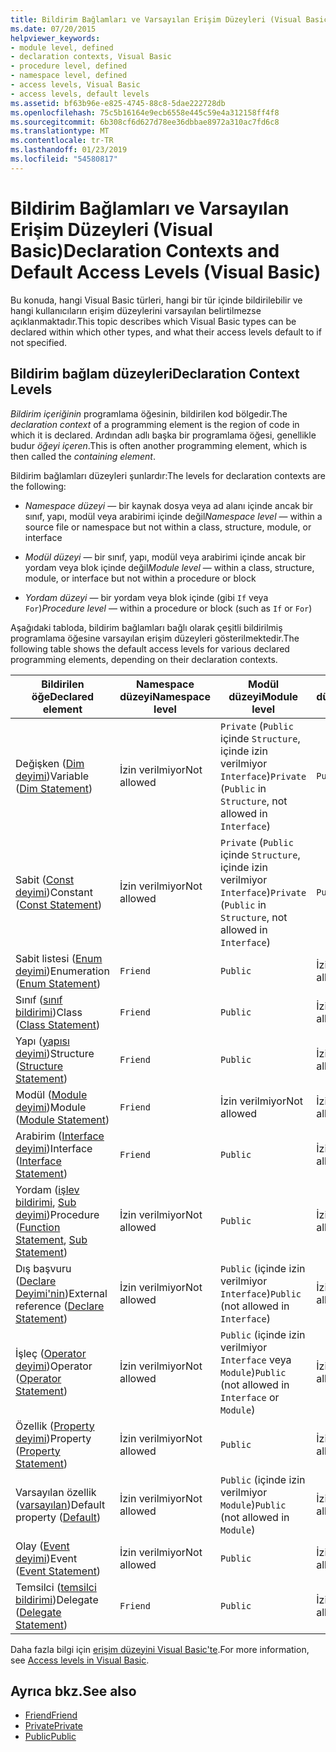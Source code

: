 ```yaml
---
title: Bildirim Bağlamları ve Varsayılan Erişim Düzeyleri (Visual Basic)
ms.date: 07/20/2015
helpviewer_keywords:
- module level, defined
- declaration contexts, Visual Basic
- procedure level, defined
- namespace level, defined
- access levels, Visual Basic
- access levels, default levels
ms.assetid: bf63b96e-e825-4745-88c8-5dae222728db
ms.openlocfilehash: 75c5b16164e9ecb6558e445c59e4a312158ff4f8
ms.sourcegitcommit: 6b308cf6d627d78ee36dbbae8972a310ac7fd6c8
ms.translationtype: MT
ms.contentlocale: tr-TR
ms.lasthandoff: 01/23/2019
ms.locfileid: "54580817"
---
```

# <a name="declaration-contexts-and-default-access-levels-visual-basic"></a><span data-ttu-id="11674-102">Bildirim Bağlamları ve Varsayılan Erişim Düzeyleri (Visual Basic)</span><span class="sxs-lookup"><span data-stu-id="11674-102">Declaration Contexts and Default Access Levels (Visual Basic)</span></span>
<span data-ttu-id="11674-103">Bu konuda, hangi Visual Basic türleri, hangi bir tür içinde bildirilebilir ve hangi kullanıcıların erişim düzeylerini varsayılan belirtilmezse açıklanmaktadır.</span><span class="sxs-lookup"><span data-stu-id="11674-103">This topic describes which Visual Basic types can be declared within which other types, and what their access levels default to if not specified.</span></span>  
  
## <a name="declaration-context-levels"></a><span data-ttu-id="11674-104">Bildirim bağlam düzeyleri</span><span class="sxs-lookup"><span data-stu-id="11674-104">Declaration Context Levels</span></span>  
 <span data-ttu-id="11674-105">*Bildirim içeriğinin* programlama öğesinin, bildirilen kod bölgedir.</span><span class="sxs-lookup"><span data-stu-id="11674-105">The *declaration context* of a programming element is the region of code in which it is declared.</span></span> <span data-ttu-id="11674-106">Ardından adlı başka bir programlama öğesi, genellikle budur *öğeyi içeren*.</span><span class="sxs-lookup"><span data-stu-id="11674-106">This is often another programming element, which is then called the *containing element*.</span></span>  
  
 <span data-ttu-id="11674-107">Bildirim bağlamları düzeyleri şunlardır:</span><span class="sxs-lookup"><span data-stu-id="11674-107">The levels for declaration contexts are the following:</span></span>  
  
-   <span data-ttu-id="11674-108">*Namespace düzeyi* — bir kaynak dosya veya ad alanı içinde ancak bir sınıf, yapı, modül veya arabirimi içinde değil</span><span class="sxs-lookup"><span data-stu-id="11674-108">*Namespace level* — within a source file or namespace but not within a class, structure, module, or interface</span></span>  
  
-   <span data-ttu-id="11674-109">*Modül düzeyi* — bir sınıf, yapı, modül veya arabirimi içinde ancak bir yordam veya blok içinde değil</span><span class="sxs-lookup"><span data-stu-id="11674-109">*Module level* — within a class, structure, module, or interface but not within a procedure or block</span></span>  
  
-   <span data-ttu-id="11674-110">*Yordam düzeyi* — bir yordam veya blok içinde (gibi `If` veya `For`)</span><span class="sxs-lookup"><span data-stu-id="11674-110">*Procedure level* — within a procedure or block (such as `If` or `For`)</span></span>  
  
 <span data-ttu-id="11674-111">Aşağıdaki tabloda, bildirim bağlamları bağlı olarak çeşitli bildirilmiş programlama öğesine varsayılan erişim düzeyleri gösterilmektedir.</span><span class="sxs-lookup"><span data-stu-id="11674-111">The following table shows the default access levels for various declared programming elements, depending on their declaration contexts.</span></span>  
  
|<span data-ttu-id="11674-112">Bildirilen öğe</span><span class="sxs-lookup"><span data-stu-id="11674-112">Declared element</span></span>|<span data-ttu-id="11674-113">Namespace düzeyi</span><span class="sxs-lookup"><span data-stu-id="11674-113">Namespace level</span></span>|<span data-ttu-id="11674-114">Modül düzeyi</span><span class="sxs-lookup"><span data-stu-id="11674-114">Module level</span></span>|<span data-ttu-id="11674-115">Yordam düzeyi</span><span class="sxs-lookup"><span data-stu-id="11674-115">Procedure level</span></span>|  
|----------------------|---------------------|------------------|---------------------|  
|<span data-ttu-id="11674-116">Değişken ([Dim deyimi](../../../visual-basic/language-reference/statements/dim-statement.md))</span><span class="sxs-lookup"><span data-stu-id="11674-116">Variable ([Dim Statement](../../../visual-basic/language-reference/statements/dim-statement.md))</span></span>|<span data-ttu-id="11674-117">İzin verilmiyor</span><span class="sxs-lookup"><span data-stu-id="11674-117">Not allowed</span></span>|<span data-ttu-id="11674-118">`Private` (`Public` içinde `Structure`, içinde izin verilmiyor `Interface`)</span><span class="sxs-lookup"><span data-stu-id="11674-118">`Private` (`Public` in `Structure`, not allowed in `Interface`)</span></span>|`Public`|  
|<span data-ttu-id="11674-119">Sabit ([Const deyimi](../../../visual-basic/language-reference/statements/const-statement.md))</span><span class="sxs-lookup"><span data-stu-id="11674-119">Constant ([Const Statement](../../../visual-basic/language-reference/statements/const-statement.md))</span></span>|<span data-ttu-id="11674-120">İzin verilmiyor</span><span class="sxs-lookup"><span data-stu-id="11674-120">Not allowed</span></span>|<span data-ttu-id="11674-121">`Private` (`Public` içinde `Structure`, içinde izin verilmiyor `Interface`)</span><span class="sxs-lookup"><span data-stu-id="11674-121">`Private` (`Public` in `Structure`, not allowed in `Interface`)</span></span>|`Public`|  
|<span data-ttu-id="11674-122">Sabit listesi ([Enum deyimi](../../../visual-basic/language-reference/statements/enum-statement.md))</span><span class="sxs-lookup"><span data-stu-id="11674-122">Enumeration ([Enum Statement](../../../visual-basic/language-reference/statements/enum-statement.md))</span></span>|`Friend`|`Public`|<span data-ttu-id="11674-123">İzin verilmiyor</span><span class="sxs-lookup"><span data-stu-id="11674-123">Not allowed</span></span>|  
|<span data-ttu-id="11674-124">Sınıf ([sınıf bildirimi](../../../visual-basic/language-reference/statements/class-statement.md))</span><span class="sxs-lookup"><span data-stu-id="11674-124">Class ([Class Statement](../../../visual-basic/language-reference/statements/class-statement.md))</span></span>|`Friend`|`Public`|<span data-ttu-id="11674-125">İzin verilmiyor</span><span class="sxs-lookup"><span data-stu-id="11674-125">Not allowed</span></span>|  
|<span data-ttu-id="11674-126">Yapı ([yapısı deyimi](../../../visual-basic/language-reference/statements/structure-statement.md))</span><span class="sxs-lookup"><span data-stu-id="11674-126">Structure ([Structure Statement](../../../visual-basic/language-reference/statements/structure-statement.md))</span></span>|`Friend`|`Public`|<span data-ttu-id="11674-127">İzin verilmiyor</span><span class="sxs-lookup"><span data-stu-id="11674-127">Not allowed</span></span>|  
|<span data-ttu-id="11674-128">Modül ([Module deyimi](../../../visual-basic/language-reference/statements/module-statement.md))</span><span class="sxs-lookup"><span data-stu-id="11674-128">Module ([Module Statement](../../../visual-basic/language-reference/statements/module-statement.md))</span></span>|`Friend`|<span data-ttu-id="11674-129">İzin verilmiyor</span><span class="sxs-lookup"><span data-stu-id="11674-129">Not allowed</span></span>|<span data-ttu-id="11674-130">İzin verilmiyor</span><span class="sxs-lookup"><span data-stu-id="11674-130">Not allowed</span></span>|  
|<span data-ttu-id="11674-131">Arabirim ([Interface deyimi](../../../visual-basic/language-reference/statements/interface-statement.md))</span><span class="sxs-lookup"><span data-stu-id="11674-131">Interface ([Interface Statement](../../../visual-basic/language-reference/statements/interface-statement.md))</span></span>|`Friend`|`Public`|<span data-ttu-id="11674-132">İzin verilmiyor</span><span class="sxs-lookup"><span data-stu-id="11674-132">Not allowed</span></span>|  
|<span data-ttu-id="11674-133">Yordam ([işlev bildirimi](../../../visual-basic/language-reference/statements/function-statement.md), [Sub deyimi](../../../visual-basic/language-reference/statements/sub-statement.md))</span><span class="sxs-lookup"><span data-stu-id="11674-133">Procedure ([Function Statement](../../../visual-basic/language-reference/statements/function-statement.md), [Sub Statement](../../../visual-basic/language-reference/statements/sub-statement.md))</span></span>|<span data-ttu-id="11674-134">İzin verilmiyor</span><span class="sxs-lookup"><span data-stu-id="11674-134">Not allowed</span></span>|`Public`|<span data-ttu-id="11674-135">İzin verilmiyor</span><span class="sxs-lookup"><span data-stu-id="11674-135">Not allowed</span></span>|  
|<span data-ttu-id="11674-136">Dış başvuru ([Declare Deyimi'nin](../../../visual-basic/language-reference/statements/declare-statement.md))</span><span class="sxs-lookup"><span data-stu-id="11674-136">External reference ([Declare Statement](../../../visual-basic/language-reference/statements/declare-statement.md))</span></span>|<span data-ttu-id="11674-137">İzin verilmiyor</span><span class="sxs-lookup"><span data-stu-id="11674-137">Not allowed</span></span>|<span data-ttu-id="11674-138">`Public` (içinde izin verilmiyor `Interface`)</span><span class="sxs-lookup"><span data-stu-id="11674-138">`Public` (not allowed in `Interface`)</span></span>|<span data-ttu-id="11674-139">İzin verilmiyor</span><span class="sxs-lookup"><span data-stu-id="11674-139">Not allowed</span></span>|  
|<span data-ttu-id="11674-140">İşleç ([Operator deyimi](../../../visual-basic/language-reference/statements/operator-statement.md))</span><span class="sxs-lookup"><span data-stu-id="11674-140">Operator ([Operator Statement](../../../visual-basic/language-reference/statements/operator-statement.md))</span></span>|<span data-ttu-id="11674-141">İzin verilmiyor</span><span class="sxs-lookup"><span data-stu-id="11674-141">Not allowed</span></span>|<span data-ttu-id="11674-142">`Public` (içinde izin verilmiyor `Interface` veya `Module`)</span><span class="sxs-lookup"><span data-stu-id="11674-142">`Public` (not allowed in `Interface` or `Module`)</span></span>|<span data-ttu-id="11674-143">İzin verilmiyor</span><span class="sxs-lookup"><span data-stu-id="11674-143">Not allowed</span></span>|  
|<span data-ttu-id="11674-144">Özellik ([Property deyimi](../../../visual-basic/language-reference/statements/property-statement.md))</span><span class="sxs-lookup"><span data-stu-id="11674-144">Property ([Property Statement](../../../visual-basic/language-reference/statements/property-statement.md))</span></span>|<span data-ttu-id="11674-145">İzin verilmiyor</span><span class="sxs-lookup"><span data-stu-id="11674-145">Not allowed</span></span>|`Public`|<span data-ttu-id="11674-146">İzin verilmiyor</span><span class="sxs-lookup"><span data-stu-id="11674-146">Not allowed</span></span>|  
|<span data-ttu-id="11674-147">Varsayılan özellik ([varsayılan](../../../visual-basic/language-reference/modifiers/default.md))</span><span class="sxs-lookup"><span data-stu-id="11674-147">Default property ([Default](../../../visual-basic/language-reference/modifiers/default.md))</span></span>|<span data-ttu-id="11674-148">İzin verilmiyor</span><span class="sxs-lookup"><span data-stu-id="11674-148">Not allowed</span></span>|<span data-ttu-id="11674-149">`Public` (içinde izin verilmiyor `Module`)</span><span class="sxs-lookup"><span data-stu-id="11674-149">`Public` (not allowed in `Module`)</span></span>|<span data-ttu-id="11674-150">İzin verilmiyor</span><span class="sxs-lookup"><span data-stu-id="11674-150">Not allowed</span></span>|  
|<span data-ttu-id="11674-151">Olay ([Event deyimi](../../../visual-basic/language-reference/statements/event-statement.md))</span><span class="sxs-lookup"><span data-stu-id="11674-151">Event ([Event Statement](../../../visual-basic/language-reference/statements/event-statement.md))</span></span>|<span data-ttu-id="11674-152">İzin verilmiyor</span><span class="sxs-lookup"><span data-stu-id="11674-152">Not allowed</span></span>|`Public`|<span data-ttu-id="11674-153">İzin verilmiyor</span><span class="sxs-lookup"><span data-stu-id="11674-153">Not allowed</span></span>|  
|<span data-ttu-id="11674-154">Temsilci ([temsilci bildirimi](../../../visual-basic/language-reference/statements/delegate-statement.md))</span><span class="sxs-lookup"><span data-stu-id="11674-154">Delegate ([Delegate Statement](../../../visual-basic/language-reference/statements/delegate-statement.md))</span></span>|`Friend`|`Public`|<span data-ttu-id="11674-155">İzin verilmiyor</span><span class="sxs-lookup"><span data-stu-id="11674-155">Not allowed</span></span>|  
  
 <span data-ttu-id="11674-156">Daha fazla bilgi için [erişim düzeyini Visual Basic'te](../../../visual-basic/programming-guide/language-features/declared-elements/access-levels.md).</span><span class="sxs-lookup"><span data-stu-id="11674-156">For more information, see [Access levels in Visual Basic](../../../visual-basic/programming-guide/language-features/declared-elements/access-levels.md).</span></span>  
  
## <a name="see-also"></a><span data-ttu-id="11674-157">Ayrıca bkz.</span><span class="sxs-lookup"><span data-stu-id="11674-157">See also</span></span>
- [<span data-ttu-id="11674-158">Friend</span><span class="sxs-lookup"><span data-stu-id="11674-158">Friend</span></span>](../../../visual-basic/language-reference/modifiers/friend.md)
- [<span data-ttu-id="11674-159">Private</span><span class="sxs-lookup"><span data-stu-id="11674-159">Private</span></span>](../../../visual-basic/language-reference/modifiers/private.md)
- [<span data-ttu-id="11674-160">Public</span><span class="sxs-lookup"><span data-stu-id="11674-160">Public</span></span>](../../../visual-basic/language-reference/modifiers/public.md)

